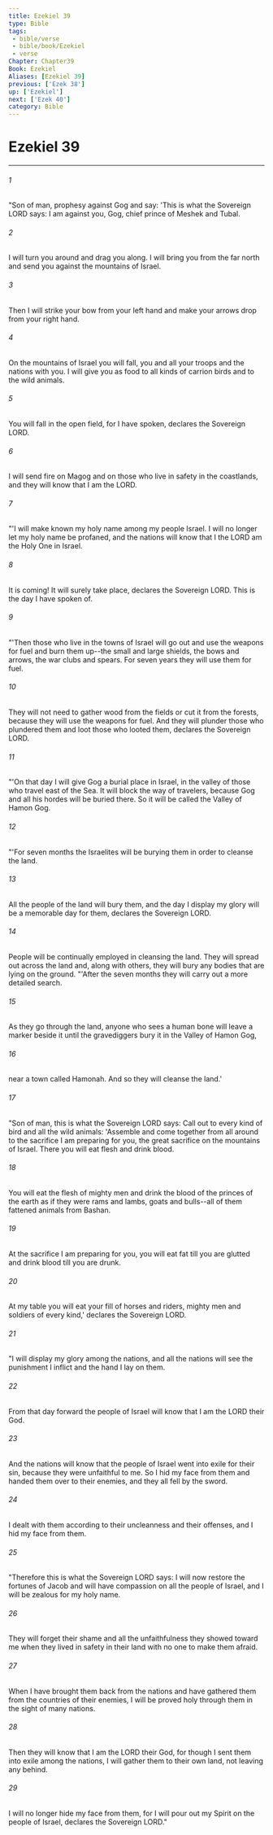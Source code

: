 ```yaml
---
title: Ezekiel 39
type: Bible
tags:
 - bible/verse
 - bible/book/Ezekiel
 - verse
Chapter: Chapter39
Book: Ezekiel
Aliases: [Ezekiel 39]
previous: ['Ezek 38']
up: ['Ezekiel']
next: ['Ezek 40']
category: Bible
---
```

# Ezekiel 39

***


###### 1 
"Son of man, prophesy against Gog and say: 'This is what the Sovereign LORD says: I am against you, Gog, chief prince of Meshek and Tubal. 

###### 2 
I will turn you around and drag you along. I will bring you from the far north and send you against the mountains of Israel. 

###### 3 
Then I will strike your bow from your left hand and make your arrows drop from your right hand. 

###### 4 
On the mountains of Israel you will fall, you and all your troops and the nations with you. I will give you as food to all kinds of carrion birds and to the wild animals. 

###### 5 
You will fall in the open field, for I have spoken, declares the Sovereign LORD. 

###### 6 
I will send fire on Magog and on those who live in safety in the coastlands, and they will know that I am the LORD. 

###### 7 
"'I will make known my holy name among my people Israel. I will no longer let my holy name be profaned, and the nations will know that I the LORD am the Holy One in Israel. 

###### 8 
It is coming! It will surely take place, declares the Sovereign LORD. This is the day I have spoken of. 

###### 9 
"'Then those who live in the towns of Israel will go out and use the weapons for fuel and burn them up--the small and large shields, the bows and arrows, the war clubs and spears. For seven years they will use them for fuel. 

###### 10 
They will not need to gather wood from the fields or cut it from the forests, because they will use the weapons for fuel. And they will plunder those who plundered them and loot those who looted them, declares the Sovereign LORD. 

###### 11 
"'On that day I will give Gog a burial place in Israel, in the valley of those who travel east of the Sea. It will block the way of travelers, because Gog and all his hordes will be buried there. So it will be called the Valley of Hamon Gog. 

###### 12 
"'For seven months the Israelites will be burying them in order to cleanse the land. 

###### 13 
All the people of the land will bury them, and the day I display my glory will be a memorable day for them, declares the Sovereign LORD. 

###### 14 
People will be continually employed in cleansing the land. They will spread out across the land and, along with others, they will bury any bodies that are lying on the ground. "'After the seven months they will carry out a more detailed search. 

###### 15 
As they go through the land, anyone who sees a human bone will leave a marker beside it until the gravediggers bury it in the Valley of Hamon Gog, 

###### 16 
near a town called Hamonah. And so they will cleanse the land.' 

###### 17 
"Son of man, this is what the Sovereign LORD says: Call out to every kind of bird and all the wild animals: 'Assemble and come together from all around to the sacrifice I am preparing for you, the great sacrifice on the mountains of Israel. There you will eat flesh and drink blood. 

###### 18 
You will eat the flesh of mighty men and drink the blood of the princes of the earth as if they were rams and lambs, goats and bulls--all of them fattened animals from Bashan. 

###### 19 
At the sacrifice I am preparing for you, you will eat fat till you are glutted and drink blood till you are drunk. 

###### 20 
At my table you will eat your fill of horses and riders, mighty men and soldiers of every kind,' declares the Sovereign LORD. 

###### 21 
"I will display my glory among the nations, and all the nations will see the punishment I inflict and the hand I lay on them. 

###### 22 
From that day forward the people of Israel will know that I am the LORD their God. 

###### 23 
And the nations will know that the people of Israel went into exile for their sin, because they were unfaithful to me. So I hid my face from them and handed them over to their enemies, and they all fell by the sword. 

###### 24 
I dealt with them according to their uncleanness and their offenses, and I hid my face from them. 

###### 25 
"Therefore this is what the Sovereign LORD says: I will now restore the fortunes of Jacob and will have compassion on all the people of Israel, and I will be zealous for my holy name. 

###### 26 
They will forget their shame and all the unfaithfulness they showed toward me when they lived in safety in their land with no one to make them afraid. 

###### 27 
When I have brought them back from the nations and have gathered them from the countries of their enemies, I will be proved holy through them in the sight of many nations. 

###### 28 
Then they will know that I am the LORD their God, for though I sent them into exile among the nations, I will gather them to their own land, not leaving any behind. 

###### 29 
I will no longer hide my face from them, for I will pour out my Spirit on the people of Israel, declares the Sovereign LORD." 
